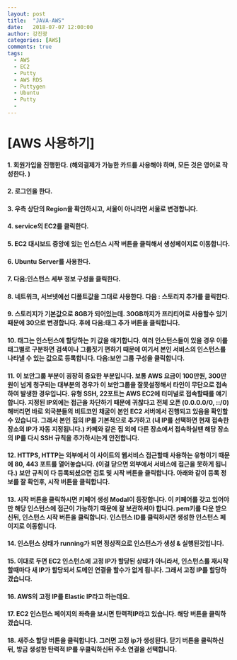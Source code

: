 ```yaml
---
layout: post
title:  "JAVA-AWS"
date:   2018-07-07 12:00:00
author: 강진광
categories: [AWS]
comments: true
tags:
  - AWS
  - EC2
  - Putty
  - AWS RDS
  - Puttygen
  - Ubuntu
  - Putty
  - 
---
```

# [AWS 사용하기]

#### 1. 회원가입을 진행한다. (해외결제가 가능한 카드를 사용해야 하며, 모든 것은 영어로 작성한다. )
#### 2. 로그인을 한다.
#### 3. 우측 상단의 Region을 확인하시고, 서울이 아니라면 서울로 변경합니다.
#### 4. service의 EC2를 클릭한다.
#### 5. EC2 대시보드 중앙에 있는 인스턴스 시작 버튼을 클릭해서 생성페이지로 이동합니다.
#### 6. Ubuntu Server를 사용한다.
#### 7. 다음:인스턴스 세부 정보 구성을 클릭한다.
#### 8. 네트워크, 서브넷에선 디폴트값을 그대로 사용한다. 다음 : 스토리지 추가를 클릭한다.
#### 9. 스토리지가 기본값으로 8GB가 되어있는데. 30GB까지가 프리티어로 사용할수 있기 때문에 30으로 변경합니다. 후에 다음:태그 추가 버튼을 클릭합니다.
#### 10. 태그는 인스턴스에 할당하는 키 값을 얘기합니다. 여러 인스턴스들이 있을 경우 이를 태그별로 구분하면 검색이나 그룹짓기 편하기 때문에 여기서 본인 서비스의 인스턴스를 나타낼 수 있는 값으로 등록합니다. 다음:보안 그룹 구성을 클릭합니다.
#### 11. 이 보안그룹 부분이 굉장히 중요한 부분입니다. 보통 AWS 요금이 100만원, 300만원이 넘게 청구되는 대부분의 경우가 이 보안그룹을 잘못설정해서 타인이 무단으로 접속하여 발생한 경우입니다. 유형 SSH, 22포트는 AWS EC2에 터미널로 접속할때를 얘기합니다. 지정된 IP외에는 접근을 차단하기 때문에 귀찮다고 전체 오픈 (0.0.0.0/0, ::/0)해버리면 바로 외국분들의 비트코인 채굴이 본인 EC2 서버에서 진행되고 있음을 확인할 수 있습니다. 그래서 본인 집의 IP를 기본적으로 추가하고 (내 IP를 선택하면 현재 접속한 장소의 IP가 자동 지정됩니다.) 카페와 같은 집 외에 다른 장소에서 접속하실땐 해당 장소의 IP를 다시 SSH 규칙을 추가하시는게 안전합니다.
#### 12. HTTPS, HTTP는 외부에서 이 사이트의 웹서비스 접근할때 사용하는 유형이기 때문에 80, 443 포트를 열어놓습니다. (이걸 닫으면 외부에서 서비스에 접근을 못하게 됩니다.) 보안 규칙이 다 등록되셨으면 검토 및 시작 버튼을 클릭합니다. 아래와 같이 등록 정보를 잘 확인후, 시작 버튼을 클릭합니다.
#### 13. 시작 버튼을 클릭하시면 키페어 생성 Modal이 등장합니다. 이 키페어를 갖고 있어야만 해당 인스턴스에 접근이 가능하기 때문에 잘 보관하셔야 합니다. pem키를 다운 받으신뒤, 인스턴스 시작 버튼을 클릭합니다. 인스턴스 ID를 클릭하시면 생성한 인스턴스 페이지로 이동합니다.
#### 14. 인스턴스 상태가 running가 되면 정상적으로 인스턴스가 생성 & 실행된것입니다.
#### 15. 이대로 두면 EC2 인스턴스에 고정 IP가 할당된 상태가 아니라서, 인스턴스를 재시작할때마다 새 IP가 할당되서 도메인 연결을 할수가 없게 됩니다. 그래서 고정 IP를 할당하겠습니다.
#### 16. AWS의 고정 IP를 Elastic IP라고 하는데요. 
#### 17. EC2 인스턴스 페이지의 좌측을 보시면 탄력적IP라고 있습니다. 해당 버튼을 클릭하겠습니다.
#### 18. 새주소 할당 버튼을 클릭합니다. 그러면 고정 ip가 생성된다. 닫기 버튼을 클릭하신뒤, 방금 생성한 탄력적 IP를 우클릭하신뒤 주소 연결을 선택합니다.